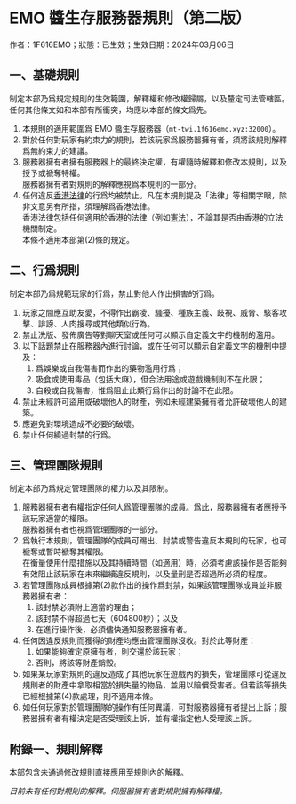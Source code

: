 # EMO 醬生存服務器規則（第二版）

作者：1F616EMO；狀態：已生效；生效日期：2024年03月06日

## 一、基礎規則

制定本部乃爲規定規則的生效範圍，解釋權和修改權歸屬，以及釐定司法管轄區。任何其他條文如和本部有所衝突，均應以本部的條文爲先。

1. 本規則的適用範圍爲 EMO 醬生存服務器（`mt-twi.1f616emo.xyz:32000`）。
2. 對於任何對玩家有約束力的規則，若該玩家爲服務器擁有者，須將該規則解釋爲無約束力的建議。
3. 服務器擁有者擁有服務器上的最終決定權，有權隨時解釋和修改本規則，以及授予或褫奪特權。<br />服務器擁有者對規則的解釋應視爲本規則的一部分。
4. 任何違反[香港法律](https://www.elegislation.gov.hk/)的行爲均被禁止。凡在本規則提及「法律」等相關字眼，除非文意另有所指，須理解爲香港法律。<br />香港法律包括任何適用於香港的法律（例如[憲法](https://flk.npc.gov.cn/xf/html/xf2.html)），不論其是否由香港的立法機關制定。<br />本條不適用本部第(2)條的規定。

## 二、行爲規則

制定本部乃爲規範玩家的行爲，禁止對他人作出損害的行爲。

1. 玩家之間應互助友愛，不得作出霸凌、騷擾、種族主義、歧視、威脅、駭客攻擊、誹謗、人肉搜尋或其他類似行為。
2. 禁止洗版、發佈廣告等對聊天室或任何可以顯示自定義文字的機制的濫用。
3. 以下話題禁止在服務器內進行討論，或在任何可以顯示自定義文字的機制中提及：
    1. 爲娛樂或自我傷害而作出的藥物濫用行爲；
    2. 吸食或使用毒品（包括大麻），但合法用途或遊戲機制則不在此限；
    3. 自殺或自我傷害，惟爲阻止此類行爲作出的討論不在此限。
4. 禁止未經許可盜用或破壞他人的財產，例如未經建築擁有者允許破壞他人的建築。
5. 應避免對環境造成不必要的破壞。
6. 禁止任何繞過封禁的行爲。

## 三、管理團隊規則

制定本部乃爲規定管理團隊的權力以及其限制。

1. 服務器擁有者有權指定任何人爲管理團隊的成員。爲此，服務器擁有者應授予該玩家適當的權限。<br />服務器擁有者也視爲管理團隊的一部分。
2. 爲執行本規則，管理團隊的成員可踢出、封禁或警告違反本規則的玩家，也可褫奪或暫時褫奪其權限。<br />在衡量使用什麼措施以及其持續時間（如適用）時，必須考慮該操作是否能夠有效阻止該玩家在未來繼續違反規則，以及量刑是否超過所必須的程度。
3. 若管理團隊成員根據第(2)款作出的操作爲封禁，如果該管理團隊成員並非服務器擁有者：
    1. 該封禁必須附上適當的理由；
    2. 該封禁不得超過七天（604800秒）；以及
    3. 在進行操作後，必須儘快通知服務器擁有者。
4. 任何因違反規則而獲得的財產均應由管理團隊沒收。對於此等財產：
    1. 如果能夠確定原擁有者，則交還於該玩家；
    2. 否則，將該等財產銷毀。
5. 如果某玩家對規則的違反造成了其他玩家在遊戲內的損失，管理團隊可從違反規則者的財產中拿取相當於損失量的物品，並用以賠償受害者。但若該等損失已經根據第(4)款處理，則不適用本條。
6. 如任何玩家對於管理團隊的操作有任何異議，可對服務器擁有者提出上訴；服務器擁有者有權決定是否受理該上訴，並有權指定他人受理該上訴。

## 附錄一、規則解釋

本部包含未通過修改規則直接應用至規則內的解釋。

*目前未有任何對規則的解釋。伺服器擁有者對規則擁有解釋權。*
